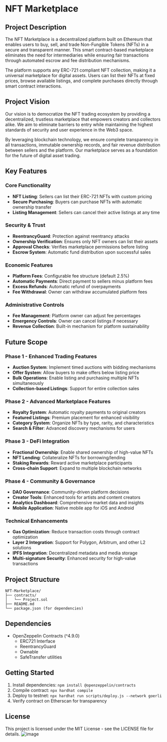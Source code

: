 # NFT Marketplace

## Project Description

The NFT Marketplace is a decentralized platform built on Ethereum that enables users to buy, sell, and trade Non-Fungible Tokens (NFTs) in a secure and transparent manner. This smart contract-based marketplace eliminates the need for intermediaries while ensuring fair transactions through automated escrow and fee distribution mechanisms.

The platform supports any ERC-721 compliant NFT collection, making it a universal marketplace for digital assets. Users can list their NFTs at fixed prices, browse available listings, and complete purchases directly through smart contract interactions.

## Project Vision

Our vision is to democratize the NFT trading ecosystem by providing a decentralized, trustless marketplace that empowers creators and collectors alike. We aim to eliminate barriers to entry while maintaining the highest standards of security and user experience in the Web3 space.

By leveraging blockchain technology, we ensure complete transparency in all transactions, immutable ownership records, and fair revenue distribution between sellers and the platform. Our marketplace serves as a foundation for the future of digital asset trading.

## Key Features

### Core Functionality
- **NFT Listing**: Sellers can list their ERC-721 NFTs with custom pricing
- **Secure Purchasing**: Buyers can purchase NFTs with automatic ownership transfer
- **Listing Management**: Sellers can cancel their active listings at any time

### Security & Trust
- **ReentrancyGuard**: Protection against reentrancy attacks
- **Ownership Verification**: Ensures only NFT owners can list their assets
- **Approval Checks**: Verifies marketplace permissions before listing
- **Escrow System**: Automatic fund distribution upon successful sales

### Economic Features
- **Platform Fees**: Configurable fee structure (default 2.5%)
- **Automatic Payments**: Direct payment to sellers minus platform fees
- **Excess Refunds**: Automatic refund of overpayments
- **Fee Withdrawal**: Owner can withdraw accumulated platform fees

### Administrative Controls
- **Fee Management**: Platform owner can adjust fee percentages
- **Emergency Controls**: Owner can cancel listings if necessary
- **Revenue Collection**: Built-in mechanism for platform sustainability

## Future Scope

### Phase 1 - Enhanced Trading Features
- **Auction System**: Implement timed auctions with bidding mechanisms
- **Offer System**: Allow buyers to make offers below listing price
- **Bulk Operations**: Enable listing and purchasing multiple NFTs simultaneously
- **Collection-based Listings**: Support for entire collection sales

### Phase 2 - Advanced Marketplace Features
- **Royalty System**: Automatic royalty payments to original creators
- **Featured Listings**: Premium placement for enhanced visibility
- **Category System**: Organize NFTs by type, rarity, and characteristics
- **Search & Filter**: Advanced discovery mechanisms for users

### Phase 3 - DeFi Integration
- **Fractional Ownership**: Enable shared ownership of high-value NFTs
- **NFT Lending**: Collateralize NFTs for borrowing/lending
- **Staking Rewards**: Reward active marketplace participants
- **Cross-chain Support**: Expand to multiple blockchain networks

### Phase 4 - Community & Governance
- **DAO Governance**: Community-driven platform decisions
- **Creator Tools**: Enhanced tools for artists and content creators
- **Analytics Dashboard**: Comprehensive market data and insights
- **Mobile Application**: Native mobile app for iOS and Android

### Technical Enhancements
- **Gas Optimization**: Reduce transaction costs through contract optimization
- **Layer 2 Integration**: Support for Polygon, Arbitrum, and other L2 solutions
- **IPFS Integration**: Decentralized metadata and media storage
- **Multi-signature Security**: Enhanced security for high-value transactions

## Project Structure

```
NFT-Marketplace/
├── contracts/
│   └── Project.sol
├── README.md
└── package.json (for dependencies)
```

## Dependencies

- OpenZeppelin Contracts (^4.9.0)
  - ERC721 Interface
  - ReentrancyGuard
  - Ownable
  - SafeTransfer utilities

## Getting Started

1. Install dependencies: `npm install @openzeppelin/contracts`
2. Compile contract: `npx hardhat compile`
3. Deploy to testnet: `npx hardhat run scripts/deploy.js --network goerli`
4. Verify contract on Etherscan for transparency

## License

This project is licensed under the MIT License - see the LICENSE file for details.
![image](https://github.com/user-attachments/assets/ae0bb51a-b3b5-4d00-a77c-671d4ac721f8)

